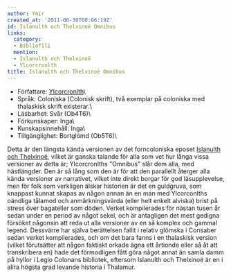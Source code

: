 ```yaml
---
author: Ymir
created_at: '2011-06-30T08:06:19Z'
id: Islanulth och Thelxinoë Omnibus
links:
  category:
  - Bibliofili
  mention:
  - Islanulth och Thelxinoë
  - Ylcorcronlth
title: Islanulth och Thelxinoë Omnibus
---
```


-   Författare: [Ylcorcronlth]\
-   Språk: Coloniska (Colonisk skrift), två exemplar på coloniska med thalaskisk skrift existerar.\
-   Läsbarhet: Svår (Ob4T6)\
-   Förkunskaper: Inga\
-   Kunskapsinnehåll: Inga\
-   Tillgänglighet: Bortglömd (Ob5T6)\

Detta är den längsta kända versionen av det forncoloniska eposet [Islanulth och Thelxinoë], vilket
är ganska talande för alla som vet hur långa vissa versioner av detta är; Ylcorcronlths "Omnibus"
slår dem alla, med hästlängder. Den är så lång som den är för att den parallellt återger alla kända
versioner av narrativet, vilket inte direkt borgar för god läsupplevelse, men för folk som verkligen
älskar historien är det en guldgruva, som knappast kunnat skapas av någon annan än en man med
Ylcorconlths oändliga tålamod och anmärkningsvärda (eller helt enkelt alviska) brist på stress över
bagateller som döden. Verket kompilerades för nästan tusen år sedan under en period av något sekel,
och är antagligen det mest gedigna försöket någonsin att reda ut alla versioner av en så komplex och
gammal legend. Dessvärre har själva berättelsen fallit i relativ glömska i Consaber sedan verket
kompilerades, och om det bara fanns i en thalaskisk version (vilket förutsätter att någon faktiskt
orkade ägna ett årtionde eller så åt att transkribera en) hade det förmodligen fått göra något annat
än samla damm på hyllor i Legio Colonans bibliotek, eftersom Islanulth och Thelxinoë är en i allra
högsta grad levande historia i Thalamur.

  [Ylcorcronlth]: Ylcorcronlth
  [Islanulth och Thelxinoë]: Islanulth_och_Thelxinoë